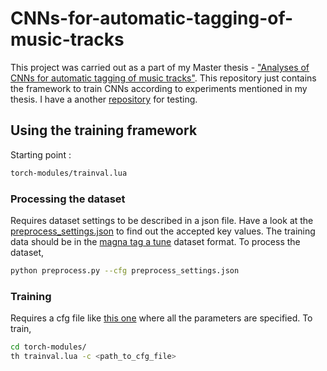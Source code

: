 # CNNs-for-automatic-tagging-of-music-tracks

This project was carried out as a part of my Master thesis - ["Analyses of CNNs for automatic tagging of music tracks"](https://drive.google.com/file/d/1ljEz-KJPpg3KZHLHEh891Tl3DNh2V1Lp/view?usp=sharing). This repository just contains the framework to train CNNs according to experiments mentioned in my thesis. I have a another [repository](https://github.com/as641651/RythmCap) for testing. 

## Using the training framework

Starting point :

```bash
torch-modules/trainval.lua
```

### Processing the dataset 

Requires dataset settings to be described in a json file. Have a look at the [preprocess_settings.json](https://github.com/as641651/CNNs-for-automatic-tagging-of-music-tracks/blob/master/preprocess_settings.json) to find out the accepted key values. The training data should be in the [magna tag a tune](http://mirg.city.ac.uk/codeapps/the-magnatagatune-dataset) dataset format. To process the dataset,
```bash
python preprocess.py --cfg preprocess_settings.json
```

### Training 

Requires a cfg file like [this one](https://github.com/as641651/CNNs-for-automatic-tagging-of-music-tracks/blob/master/torch-modules/models/C5M1S/magna/01.json) where all the parameters are specified. To train,
```bash
cd torch-modules/
th trainval.lua -c <path_to_cfg_file>
```


